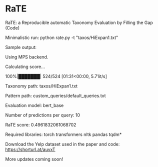 # RaTE
RaTE: a Reproducible automatic Taxonomy Evaluation by Filling the Gap (Code)

Minimalistic run:
python rate.py -t "taxos/HiExpan1.txt"

Sample output:

Using MPS backend.

Calculating score...

100%|███████| 524/524 [01:31<00:00,  5.71it/s]

Taxonomy path: taxos/HiExpan1.txt

Pattern path: custom_queries/default_queries.txt

Evaluation model: bert_base

Number of predictions per query: 10

RaTE score: 0.4961832061068702


Required libraries:
torch
transformers
nltk
pandas
tqdm*


Download the Yelp dataset used in the paper and code: https://shorturl.at/auvxT

More updates coming soon!
